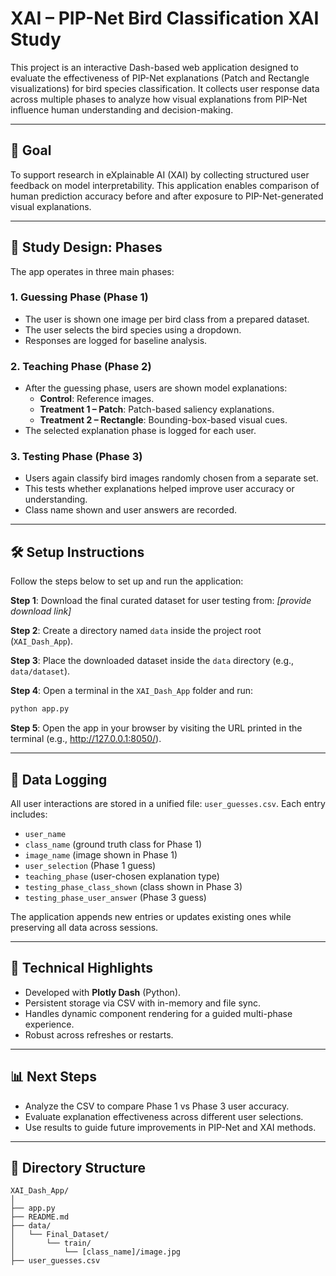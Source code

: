 # XAI – PIP-Net Bird Classification XAI Study

This project is an interactive Dash-based web application designed to evaluate the effectiveness of PIP-Net explanations (Patch and Rectangle visualizations) for bird species classification. It collects user response data across multiple phases to analyze how visual explanations from PIP-Net influence human understanding and decision-making.

---

## 🎯 Goal

To support research in eXplainable AI (XAI) by collecting structured user feedback on model interpretability. This application enables comparison of human prediction accuracy before and after exposure to PIP-Net-generated visual explanations.

---

## 🧪 Study Design: Phases

The app operates in three main phases:

### 1. **Guessing Phase (Phase 1)**
- The user is shown one image per bird class from a prepared dataset.
- The user selects the bird species using a dropdown.
- Responses are logged for baseline analysis.

### 2. **Teaching Phase (Phase 2)**
- After the guessing phase, users are shown model explanations:
  - **Control**: Reference images.
  - **Treatment 1 – Patch**: Patch-based saliency explanations.
  - **Treatment 2 – Rectangle**: Bounding-box-based visual cues.
- The selected explanation phase is logged for each user.

### 3. **Testing Phase (Phase 3)**
- Users again classify bird images randomly chosen from a separate set.
- This tests whether explanations helped improve user accuracy or understanding.
- Class name shown and user answers are recorded.

---
## 🛠 Setup Instructions

Follow the steps below to set up and run the application:

**Step 1**: Download the final curated dataset for user testing from: _[provide download link]_

**Step 2**: Create a directory named `data` inside the project root (`XAI_Dash_App`).

**Step 3**: Place the downloaded dataset inside the `data` directory (e.g., `data/dataset`).

**Step 4**: Open a terminal in the `XAI_Dash_App` folder and run:

```bash
python app.py
```

**Step 5**: Open the app in your browser by visiting the URL printed in the terminal (e.g., http://127.0.0.1:8050/).

---


## 💾 Data Logging

All user interactions are stored in a unified file: `user_guesses.csv`. Each entry includes:

- `user_name`
- `class_name` (ground truth class for Phase 1)
- `image_name` (image shown in Phase 1)
- `user_selection` (Phase 1 guess)
- `teaching_phase` (user-chosen explanation type)
- `testing_phase_class_shown` (class shown in Phase 3)
- `testing_phase_user_answer` (Phase 3 guess)

The application appends new entries or updates existing ones while preserving all data across sessions.

---

## 🔧 Technical Highlights

- Developed with **Plotly Dash** (Python).
- Persistent storage via CSV with in-memory and file sync.
- Handles dynamic component rendering for a guided multi-phase experience.
- Robust across refreshes or restarts.

---

## 📊 Next Steps

- Analyze the CSV to compare Phase 1 vs Phase 3 user accuracy.
- Evaluate explanation effectiveness across different user selections.
- Use results to guide future improvements in PIP-Net and XAI methods.

---

## 📁 Directory Structure

```
XAI_Dash_App/
│
├── app.py
├── README.md
├── data/
│   └── Final_Dataset/
│       └── train/
│           └── [class_name]/image.jpg
├── user_guesses.csv
```